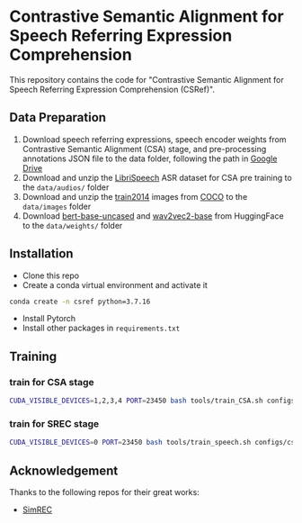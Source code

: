 # Contrastive Semantic Alignment for Speech Referring Expression Comprehension

This repository contains the code for "Contrastive Semantic Alignment for Speech Referring Expression Comprehension (CSRef)".


## Data Preparation
1. Download speech referring expressions, speech encoder weights from Contrastive Semantic Alignment (CSA) stage, and pre-processing annotations JSON file to the data folder, following the path in [Google Drive](https://drive.google.com/drive/folders/1Z5dUdvLLCGbmbWaLLbHK2v7vJt1Rskxh?usp=sharing)
2. Download and unzip the [LibriSpeech](https://www.openslr.org/12) ASR dataset for CSA pre training to the `data/audios/` folder
3. Download and unzip the [train2014](http://images.cocodataset.org/zips/train2014.zip) images from [COCO](https://cocodataset.org/#home) to the `data/images` folder
4. Download [bert-base-uncased](https://huggingface.co/bert-base-uncased) and [wav2vec2-base](https://huggingface.co/facebook/wav2vec2-base) from HuggingFace to the `data/weights/` folder


## Installation
- Clone this repo
- Create a conda virtual environment and activate it
```bash
conda create -n csref python=3.7.16
```
- Install Pytorch
- Install other packages in `requirements.txt`


## Training

### train for CSA stage
```bash
CUDA_VISIBLE_DEVICES=1,2,3,4 PORT=23450 bash tools/train_CSA.sh configs/csref_CSA_librispeech.py 4
```

### train for SREC stage
```bash
CUDA_VISIBLE_DEVICES=0 PORT=23450 bash tools/train_speech.sh configs/csref_refcoco+_speech.py 1
```

## Acknowledgement
Thanks to the following repos for their great works:
- [SimREC](https://github.com/luogen1996/SimREC)